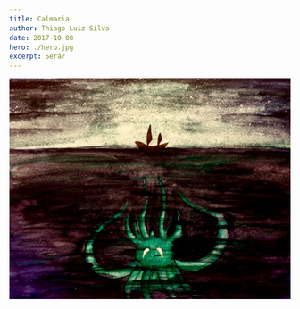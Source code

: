 ```yaml
---
title: Calmaria
author: Thiago Luiz Silva
date: 2017-10-08
hero: ./hero.jpg
excerpt: Será?
---
```



<div className="Image__Small">
  <img
    src="./2017-10-08-calmaria.jpeg"
    title="Calmaria"
    alt="Um barquinho esperando uma supresa"
  />
</div>
